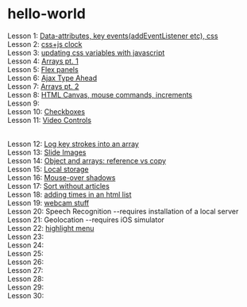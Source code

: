 # hello-world 

Lesson 1: <a href="https://picojunior.github.io/hello-world/index-FINISHED.html">Data-attributes, key events(addEventListener etc), css</a>
<br/>Lesson 2: <a href="https://picojunior.github.io/hello-world/index-START2.html">css+js clock</a>
<br/>Lesson 3: <a href="https://picojunior.github.io/hello-world/index-START3.html">updating css variables with javascript</a>
<br/>Lesson 4: <a href="https://picojunior.github.io/hello-world/index-START4.html">Arrays pt. 1</a>
<br/>Lesson 5: <a href="https://picojunior.github.io/hello-world/index-START5.html">Flex panels</a>
<br/>Lesson 6: <a href="https://picojunior.github.io/hello-world/index-START6.html">Ajax Type Ahead</a>
<br/>Lesson 7: <a href="https://picojunior.github.io/hello-world/index-START7.html">Arrays pt. 2</a>
<br/>Lesson 8: <a href="https://picojunior.github.io/hello-world/index-START8.html">HTML Canvas, mouse commands, increments</a>
<br/>Lesson 9:
<br/>Lesson 10: <a href="https://picojunior.github.io/hello-world/index-START10.html">Checkboxes</a>
<br/>Lesson 11: <a href="https://picojunior.github.io/hello-world/11index.html">Video Controls</a>

<br/>Lesson 12: <a href="https://picojunior.github.io/hello-world/index-START12.html">Log key strokes into an array</a>
<br/>Lesson 13: <a href="https://picojunior.github.io/hello-world/index-START13.html">Slide Images</a>
<br/>Lesson 14:  <a href="https://picojunior.github.io/hello-world/index-START14.html">Object and arrays: reference vs copy</a>
<br/>Lesson 15: <a href="https://picojunior.github.io/hello-world/index-START15.html">Local storage</a>
<br/>Lesson 16: <a href="https://picojunior.github.io/hello-world/index-START16.html">Mouse-over shadows</a>
<br/>Lesson 17: <a href="https://picojunior.github.io/hello-world/index-START17.html">Sort without articles</a>
<br/>Lesson 18: <a href="https://picojunior.github.io/hello-world/index-FINISHED18.html">adding times in an html list</a>
<br/>Lesson 19: <a href="https://picojunior.github.io/hello-world/index19.html">webcam stuff</a>
<br/>Lesson 20: Speech Recognition  --requires installation of a local server
<br/>Lesson 21: Geolocation --requires iOS simulator
<br/>Lesson 22: <a href="https://picojunior.github.io/hello-world/index-FINISHED22.html">highlight menu</a>
<br/>Lesson 23:
<br/>Lesson 24:
<br/>Lesson 25:
<br/>Lesson 26:
<br/>Lesson 27:
<br/>Lesson 28:
<br/>Lesson 29:
<br/>Lesson 30:
